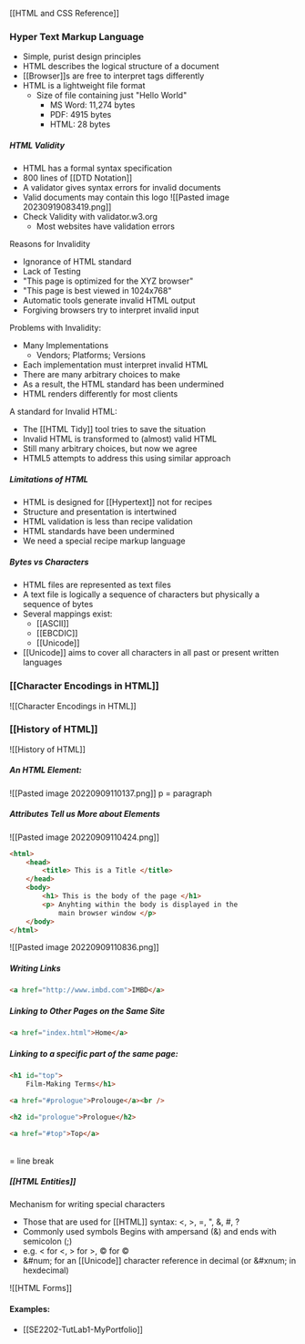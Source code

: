 [[HTML and CSS Reference]]
### Hyper Text Markup Language
- Simple, purist design principles
- HTML describes the logical structure of a document
- [[Browser]]s are free to interpret tags differently
- HTML is a lightweight file format
	- Size of file containing just "Hello World"
		- MS Word: 11,274 bytes
		- PDF: 4915 bytes
		- HTML: 28 bytes
##### HTML Validity
- HTML has a formal syntax specification
- 800 lines of [[DTD Notation]]
- A validator gives syntax errors for invalid documents
- Valid documents may contain this logo
![[Pasted image 20230919083419.png]]
- Check Validity with validator.w3.org
	- Most websites have validation errors

Reasons for Invalidity
- Ignorance of HTML standard
- Lack of Testing
- "This page is optimized for the XYZ browser"
- "This page is best viewed in 1024x768"
- Automatic tools generate invalid HTML output
- Forgiving browsers try to interpret invalid input

Problems with Invalidity:
- Many Implementations
	- Vendors; Platforms; Versions
- Each implementation must interpret invalid HTML
- There are many arbitrary choices to make
- As a result, the HTML standard has been undermined
- HTML renders differently for most clients

A standard for Invalid HTML:
- The [[HTML Tidy]] tool tries to save the situation
- Invalid HTML is transformed to (almost) valid HTML
- Still many arbitrary choices, but now we agree
- HTML5 attempts to address this using similar approach

##### Limitations of HTML
- HTML is designed for [[Hypertext]] not for recipes
- Structure and presentation is intertwined
- HTML validation is less than recipe validation
- HTML standards have been undermined
- We need a special recipe markup language

##### Bytes vs Characters
- HTML files are represented as text files
- A text file is logically a sequence of characters but physically a sequence of bytes
- Several mappings exist:
	- [[ASCII]]
	- [[EBCDIC]]
	- [[Unicode]]
- [[Unicode]] aims to cover all characters in all past or present written languages
### [[Character Encodings in HTML]]
![[Character Encodings in HTML]]
### [[History of HTML]]
![[History of HTML]]
##### An HTML Element:
![[Pasted image 20220909110137.png]]
p = paragraph

##### Attributes Tell us More about Elements
![[Pasted image 20220909110424.png]]
```HTML
<html>
	<head>
		<title> This is a Title </title>
	</head>
	<body>
		<h1> This is the body of the page </h1>
		<p> Anyhting within the body is displayed in the
			main browser window </p>
	</body>
</html>
```
![[Pasted image 20220909110836.png]]

##### Writing Links
```html
<a href="http://www.imbd.com">IMBD</a>
```

##### Linking to Other Pages on the Same Site
```html
<a href="index.html">Home</a>
```

##### Linking to a specific part of the same page:
```html
<h1 id="top">
	Film-Making Terms</h1>

<a href="#prologue">Prolouge</a><br />

<h2 id="prologue">Prologue</h2>

<a href="#top">Top</a>
```
<br/> = line break

##### [[HTML Entities]]
Mechanism for writing special characters
- Those that are used for [[HTML]] syntax: <, >, =, ", &, #, ?
- Commonly used symbols
Begins with ampersand (&) and ends with semicolon (;)
- e.g. &lt; for <, &gt; for >, &copy; for ©
- &#num; for an [[Unicode]] character reference in decimal (or &#xnum; in hexdecimal)

![[HTML Forms]]

#### Examples:
- [[SE2202-TutLab1-MyPortfolio]]